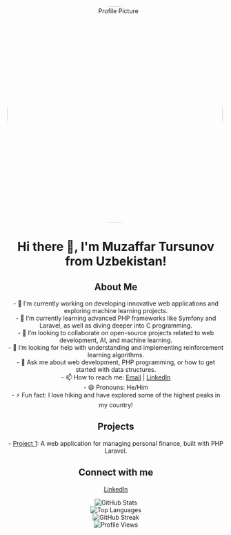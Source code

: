 <div align="center" style="width: 500px; height:500px; border-radius: 50%;">
  <img src="https://github.com/muzaffaar.png" alt="Profile Picture" width="200" style="width: 500px; height:500px; border-radius: 50%;">
</div>

<h1 align="center">Hi there 👋, I'm Muzaffar Tursunov from Uzbekistan!</h1>

<h2 align="center">About Me</h2>
<p align="center">
  - 🔭 I’m currently working on developing innovative web applications and exploring machine learning projects.<br>
  - 🌱 I’m currently learning advanced PHP frameworks like Symfony and Laravel, as well as diving deeper into C programming.<br>
  - 👯 I’m looking to collaborate on open-source projects related to web development, AI, and machine learning.<br>
  - 🤔 I’m looking for help with understanding and implementing reinforcement learning algorithms.<br>
  - 💬 Ask me about web development, PHP programming, or how to get started with data structures.<br>
  - 📫 How to reach me: <a href="mailto:muzaffart949@gmail.com">Email</a> | <a href="https://www.linkedin.com/in/muzaffar-tursunov-4065b8244">LinkedIn</a><br>
  - 😄 Pronouns: He/Him<br>
  - ⚡ Fun fact: I love hiking and have explored some of the highest peaks in my country!
</p>

<h2 align="center">Projects</h2>
<p align="center">
  - <a href="https://tanlovmedia.uz/">Project 1</a>: A web application for managing personal finance, built with PHP Laravel.
</p>

<h2 align="center">Connect with me</h2>
<p align="center">
  <a href="https://www.linkedin.com/in/muzaffar-tursunov-4065b8244">LinkedIn</a>
</p>

<p align="center">
  <img src="https://github-readme-stats.vercel.app/api?username=muzaffaar&show_icons=true" alt="GitHub Stats"><br>
  <img src="https://github-readme-stats.vercel.app/api/top-langs/?username=muzaffaar&layout=compact" alt="Top Languages"><br>
  <img src="https://github-readme-streak-stats.herokuapp.com/?user=muzaffaar" alt="GitHub Streak"><br>
  <img src="https://komarev.com/ghpvc/?username=muzaffaar" alt="Profile Views">
</p>
